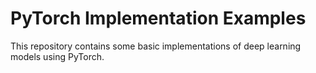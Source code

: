 # PyTorch Implementation Examples

This repository contains some basic implementations of deep learning models using PyTorch.
